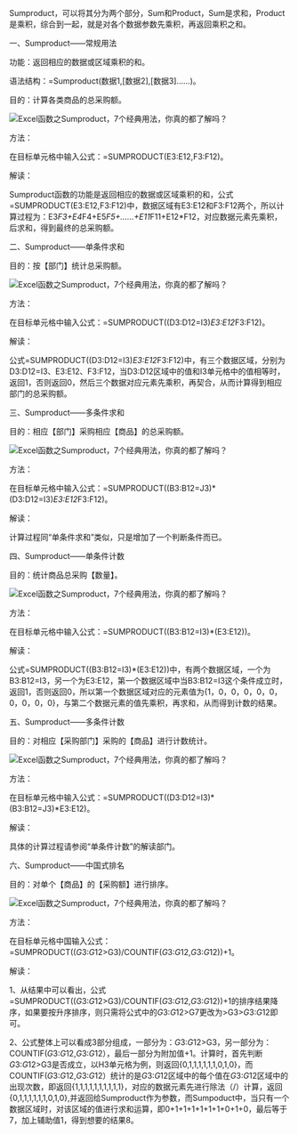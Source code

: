 Sumproduct，可以将其分为两个部分，Sum和Product，Sum是求和，Product是乘积，综合到一起，就是对各个数据参数先乘积，再返回乘积之和。

一、Sumproduct——常规用法

功能：返回相应的数据或区域乘积的和。

语法结构：=Sumproduct(数据1,[数据2],[数据3]……)。

目的：计算各类商品的总采购额。

![Excel函数之Sumproduct，7个经典用法，你真的都了解吗？](https://www.qiuziyuan.net/d/file/2022/04/19/0c33671ae3826332697337c9a9346c14.jpg)

方法：

在目标单元格中输入公式：=SUMPRODUCT(E3:E12,F3:F12)。

解读：

Sumproduct函数的功能是返回相应的数据或区域乘积的和，公式=SUMPRODUCT(E3:E12,F3:F12)中，数据区域有E3:E12和F3:F12两个，所以计算过程为：E3*F3+E4*F4+E5*F5+……+E11*F11+E12*F12，对应数据元素先乘积，后求和，得到最终的总采购额。

二、Sumproduct——单条件求和

目的：按【部门】统计总采购额。

![Excel函数之Sumproduct，7个经典用法，你真的都了解吗？](https://www.qiuziyuan.net/d/file/2022/04/19/2f660eb30f053770e170cb2be2838a8d.jpg)

方法：

在目标单元格中输入公式：=SUMPRODUCT((D3:D12=I3)*E3:E12*F3:F12)。

解读：

公式=SUMPRODUCT((D3:D12=I3)*E3:E12*F3:F12)中，有三个数据区域，分别为D3:D12=I3、E3:E12、F3:F12，当D3:D12区域中的值和I3单元格中的值相等时，返回1，否则返回0，然后三个数据对应元素先乘积，再契合，从而计算得到相应部门的总采购额。

三、Sumproduct——多条件求和

目的：相应【部门】采购相应【商品】的总采购额。

![Excel函数之Sumproduct，7个经典用法，你真的都了解吗？](https://www.qiuziyuan.net/d/file/2022/04/19/d3039167103e640dc5f14e0809dab9e7.jpg)

方法：

在目标单元格中输入公式：=SUMPRODUCT((B3:B12=J3)*(D3:D12=I3)*E3:E12*F3:F12)。

解读：

计算过程同“单条件求和”类似，只是增加了一个判断条件而已。

四、Sumproduct——单条件计数

目的：统计商品总采购【数量】。

![Excel函数之Sumproduct，7个经典用法，你真的都了解吗？](https://www.qiuziyuan.net/d/file/2022/04/19/4a09a5238788047178bd25ed0030ba31.jpg)

方法：

在目标单元格中输入公式：=SUMPRODUCT((B3:B12=I3)*(E3:E12))。

解读：

公式=SUMPRODUCT((B3:B12=I3)*(E3:E12))中，有两个数据区域，一个为B3:B12=I3，另一个为E3:E12，第一个数据区域中当B3:B12=I3这个条件成立时，返回1，否则返回0，所以第一个数据区域对应的元素值为{1，0，0，0，0，0，0，0，0，0}，与第二个数据元素的值先乘积，再求和，从而得到计数的结果。

五、Sumproduct——多条件计数

目的：对相应【采购部门】采购的【商品】进行计数统计。

![Excel函数之Sumproduct，7个经典用法，你真的都了解吗？](https://www.qiuziyuan.net/d/file/2022/04/19/0747fa937903eeeee8539aa52e999d4a.jpg)

方法：

在目标单元格中输入公式：=SUMPRODUCT((D3:D12=I3)*(B3:B12=J3)*E3:E12)。

解读：

具体的计算过程请参阅“单条件计数”的解读部门。

六、Sumproduct——中国式排名

目的：对单个【商品】的【采购额】进行排序。

![Excel函数之Sumproduct，7个经典用法，你真的都了解吗？](https://www.qiuziyuan.net/d/file/2022/04/19/83090f7726493f40178a069f03d37c29.jpg)

方法：

在目标单元格中国输入公式：=SUMPRODUCT(($G$3:$G$12>G3)/COUNTIF($G$3:$G$12,$G$3:$G$12))+1。

解读：

1、从结果中可以看出，公式=SUMPRODUCT(($G$3:$G$12>G3)/COUNTIF($G$3:$G$12,$G$3:$G$12))+1的排序结果降序，如果要按升序排序，则只需将公式中的$G$3:$G$12>G7更改为>G3>$G$3:$G$12即可。

2、公式整体上可以看成3部分组成，一部分为：$G$3:$G$12>G3，另一部分为：COUNTIF($G$3:$G$12,$G$3:$G$12），最后一部分为附加值+1。计算时，首先判断$G$3:$G$12>G3是否成立，以H3单元格为例，则返回{0,1,1,1,1,1,1,0,1,0}，而COUNTIF($G$3:$G$12,$G$3:$G$12）统计的是$G$3:$G$12区域中的每个值在$G$3:$G$12区域中的出现次数，即返回{1,1,1,1,1,1,1,1,1,1}，对应的数据元素先进行除法（/）计算，返回{0,1,1,1,1,1,1,0,1,0},并返回给Sumproduct作为参数，而Sumpoduct中，当只有一个数据区域时，对该区域的值进行求和运算，即0+1+1+1+1+1+1+0+1+0，最后等于7，加上辅助值1，得到想要的结果8。